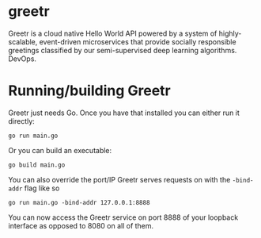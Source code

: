 # greetr
Greetr is a cloud native Hello World API powered by a system of highly-scalable, event-driven microservices that provide socially responsible greetings classified by our semi-supervised deep learning algorithms. DevOps. 
# Running/building Greetr
Greetr just needs Go. Once you have that installed you can either run it directly:

`go run main.go`

Or you can build an executable:

`go build main.go`

You can also override the port/IP Greetr serves requests on with the `-bind-addr` flag like so

`go run main.go -bind-addr 127.0.0.1:8888`

You can now access the Greetr service on port 8888 of your loopback interface as opposed to 8080 on all of them.